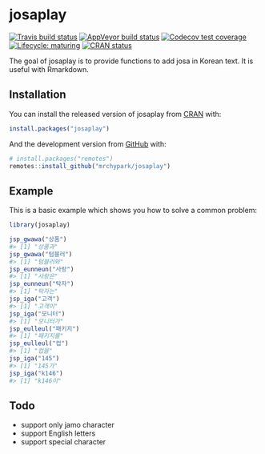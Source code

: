 
<!-- README.md is generated from README.Rmd. Please edit that file -->

# josaplay

<!-- badges: start -->

[![Travis build
status](https://travis-ci.org/mrchypark/josaplay.svg?branch=master)](https://travis-ci.org/mrchypark/josaplay)
[![AppVeyor build
status](https://ci.appveyor.com/api/projects/status/github/mrchypark/josaplay?branch=master&svg=true)](https://ci.appveyor.com/project/mrchypark/josaplay)
[![Codecov test
coverage](https://codecov.io/gh/mrchypark/josaplay/branch/master/graph/badge.svg)](https://codecov.io/gh/mrchypark/josaplay?branch=master)
[![Lifecycle:
maturing](https://img.shields.io/badge/lifecycle-maturing-blue.svg)](https://www.tidyverse.org/lifecycle/#maturing)
[![CRAN
status](https://www.r-pkg.org/badges/version/josaplay)](https://cran.r-project.org/package=josaplay)
<!-- badges: end -->

The goal of josaplay is to provide functions to add josa in Korean text.
It is useful with Rmarkdown.

## Installation

You can install the released version of josaplay from
[CRAN](https://CRAN.R-project.org) with:

``` r
install.packages("josaplay")
```

And the development version from [GitHub](https://github.com/) with:

``` r
# install.packages("remotes")
remotes::install_github("mrchypark/josaplay")
```

## Example

This is a basic example which shows you how to solve a common problem:

``` r
library(josaplay)

jsp_gwawa("상품")
#> [1] "상품과"
jsp_gwawa("텀블러")
#> [1] "텀블러와"
jsp_eunneun("사랑")
#> [1] "사랑은"
jsp_eunneun("탁자")
#> [1] "탁자는"
jsp_iga("고객")
#> [1] "고객이"
jsp_iga("모니터")
#> [1] "모니터가"
jsp_eulleul("패키지")
#> [1] "패키지를"
jsp_eulleul("컵")
#> [1] "컵을"
jsp_iga("145")
#> [1] "145가"
jsp_iga("k146")
#> [1] "k146이"
```

## Todo

  - support only jamo character
  - support English letters
  - support special character
